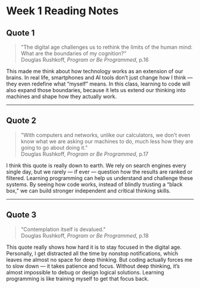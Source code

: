 # Week 1 Reading Notes

## Quote 1
> "The digital age challenges us to rethink the limits of the human mind: What are the boundaries of my cognition?"  
> Douglas Rushkoff, *Program or Be Programmed*, p.16  

This made me think about how technology works as an extension of our brains. In real life, smartphones and AI tools don’t just change how I think — they even redefine what “myself” means. In this class, learning to code will also expand those boundaries, because it lets us extend our thinking into machines and shape how they actually work.

---

## Quote 2
> "With computers and networks, unlike our calculators, we don’t even know what we are asking our machines to do, much less how they are going to go about doing it."  
> Douglas Rushkoff, *Program or Be Programmed*, p.17  

I think this quote is really down to earth. We rely on search engines every single day, but we rarely — if ever — question how the results are ranked or filtered. Learning programming can help us understand and challenge these systems. By seeing how code works, instead of blindly trusting a “black box,” we can build stronger independent and critical thinking skills.

---

## Quote 3
> "Contemplation itself is devalued."  
> Douglas Rushkoff, *Program or Be Programmed*, p.18  

This quote really shows how hard it is to stay focused in the digital age. Personally, I get distracted all the time by nonstop notifications, which leaves me almost no space for deep thinking. But coding actually forces me to slow down — it takes patience and focus. Without deep thinking, it’s almost impossible to debug or design logical solutions. Learning programming is like training myself to get that focus back.


